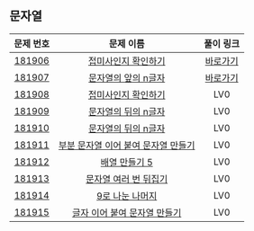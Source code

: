 ## 문자열

|        문제 번호         |        문제 이름         |        풀이 링크         |          
| :-----: | :-----: | :-----: |
| <a href="https://school.programmers.co.kr/learn/courses/30/lessons/181906" target="_blank">181906</a> | <a href="https://school.programmers.co.kr/learn/courses/30/lessons/181906" target="_blank">접미사인지 확인하기</a> | <a href="https://github.com/SSUHYUNKIM/Algorithm/blob/main/%EB%AC%B8%EC%9E%90%EC%97%B4/solution/Level0/181906.cpp">바로가기</a> |
| <a href="https://school.programmers.co.kr/learn/courses/30/lessons/181907" target="_blank">181907</a> | <a href="https://school.programmers.co.kr/learn/courses/30/lessons/181907" target="_blank">문자열의 앞의 n글자</a> | <a href="https://github.com/SSUHYUNKIM/Algorithm/blob/main/%EB%AC%B8%EC%9E%90%EC%97%B4/solution/Level0/181907.cpp">바로가기</a> |
| <a href="https://school.programmers.co.kr/learn/courses/30/lessons/181908" target="_blank">181908</a> | <a href="https://school.programmers.co.kr/learn/courses/30/lessons/181908" target="_blank">접미사인지 확인하기</a> | LV0 | <a href="https://github.com/SSUHYUNKIM/Algorithm/blob/main/%EB%AC%B8%EC%9E%90%EC%97%B4/solution/Level0/181908.cpp">바로가기</a> |
| <a href="https://school.programmers.co.kr/learn/courses/30/lessons/181909" target="_blank">181909</a> | <a href="https://school.programmers.co.kr/learn/courses/30/lessons/181909" target="_blank">문자열의 뒤의 n글자</a> | LV0 | <a href="https://github.com/SSUHYUNKIM/Algorithm/blob/main/%EB%AC%B8%EC%9E%90%EC%97%B4/solution/Level0/181909.cpp">바로가기</a> |
| <a href="https://school.programmers.co.kr/learn/courses/30/lessons/181910" target="_blank">181910</a> | <a href="https://school.programmers.co.kr/learn/courses/30/lessons/181910" target="_blank">문자열의 뒤의 n글자</a> | LV0 | <a href="https://github.com/SSUHYUNKIM/Algorithm/blob/main/%EB%AC%B8%EC%9E%90%EC%97%B4/solution/Level0/181910.cpp">바로가기</a> |
| <a href="https://school.programmers.co.kr/learn/courses/30/lessons/181911" target="_blank">181911</a> | <a href="https://school.programmers.co.kr/learn/courses/30/lessons/181911" target="_blank">부분 문자열 이어 붙여 문자열 만들기</a> | LV0 | <a href="https://github.com/SSUHYUNKIM/Algorithm/blob/main/%EB%AC%B8%EC%9E%90%EC%97%B4/solution/Level0/181911.cpp">바로가기</a> |
| <a href="https://school.programmers.co.kr/learn/courses/30/lessons/181912" target="_blank">181912</a> | <a href="https://school.programmers.co.kr/learn/courses/30/lessons/181912" target="_blank">배열 만들기 5</a> | LV0 | <a href="https://github.com/SSUHYUNKIM/Algorithm/blob/main/%EB%AC%B8%EC%9E%90%EC%97%B4/solution/Level0/181912.cpp">바로가기</a> |
| <a href="https://school.programmers.co.kr/learn/courses/30/lessons/181913" target="_blank">181913</a> | <a href="https://school.programmers.co.kr/learn/courses/30/lessons/181913" target="_blank">문자열 여러 번 뒤집기</a> | LV0 | <a href="https://github.com/SSUHYUNKIM/Algorithm/blob/main/%EB%AC%B8%EC%9E%90%EC%97%B4/solution/Level0/181913.cpp">바로가기</a> |
| <a href="https://school.programmers.co.kr/learn/courses/30/lessons/181914" target="_blank">181914</a> | <a href="https://school.programmers.co.kr/learn/courses/30/lessons/181914" target="_blank">9로 나눈 나머지</a> | LV0 | <a href="https://github.com/SSUHYUNKIM/Algorithm/blob/main/%EB%AC%B8%EC%9E%90%EC%97%B4/solution/Level0/181914.cpp">바로가기</a> |
| <a href="https://school.programmers.co.kr/learn/courses/30/lessons/181915" target="_blank">181915</a> | <a href="https://school.programmers.co.kr/learn/courses/30/lessons/181915" target="_blank">글자 이어 붙여 문자열 만들기</a> | LV0 | <a href="https://github.com/SSUHYUNKIM/Algorithm/blob/main/%EB%AC%B8%EC%9E%90%EC%97%B4/solution/Level0/181915.cpp">바로가기</a> |

